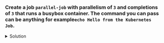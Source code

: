 ### Create a job `parallel-job` with parallelism of `3` and completions of `3` that runs a busybox container. The command you can pass can be anything for example`echo Hello from the Kubernetes Job`. 

<details><summary>Solution</summary>
  <p>

  ```bash
  kubectl apply -f - <<EOF
  apiVersion: batch/v1
  kind: Job
  metadata:
    name: parallel-job
  spec:
    parallelism: 3
    completions: 3
    template:
      spec:
        containers:
        - name: parallel-container
          image: busybox
          command: ["sh", "-c", "echo Hello from the Kubernetes Job"]
        restartPolicy: Never
  EOF
  ```
  </p>
</details>